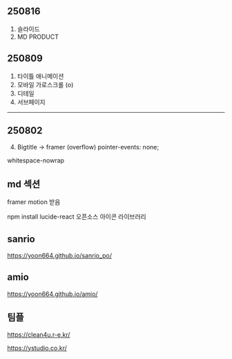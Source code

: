 ## 250816

1. 슬라이드
2. MD PRODUCT


## 250809

1. 타이틀 애니메이션
2. 모바일 가로스크롤 (o)
3. 디테일
4. 서브페이지


---

## 250802

4. Bigtitle -> framer (overflow)
pointer-events: none;

whitespace-nowrap

## md 섹션
framer motion 받음

npm install lucide-react
오픈소스 아이콘 라이브러리


## sanrio
https://yoon664.github.io/sanrio_po/

## amio
https://yoon664.github.io/amio/

## 팀플
https://clean4u.r-e.kr/



https://ystudio.co.kr/